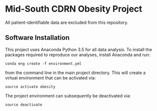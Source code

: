 # Mid-South CDRN Obesity Project

All patient-identifiable data are excluded from this repository.

## Software Installation

This project uses Anaconda Python 3.5 for all data analysis. To install the packages required to reproduce our analyses, install Anaconda and run:

    conda eng create -f environment.yml
    
from the command line in the main project directory. This will create a virtual environment that can be activated via:

    source activate obesity
    
The project environment can subsequently be deactivated via:

    source deactivate